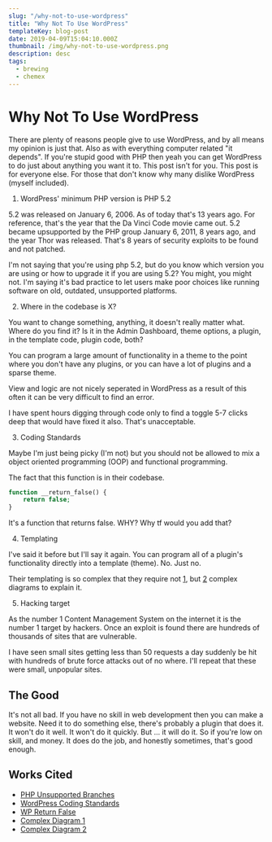 ```yaml
---
slug: "/why-not-to-use-wordpress"
title: "Why Not To Use WordPress"
templateKey: blog-post
date: 2019-04-09T15:04:10.000Z
thumbnail: /img/why-not-to-use-wordpress.png
description: desc
tags:
  - brewing
  - chemex
---
```


# Why Not To Use WordPress

There are plenty of reasons people give to use WordPress, and by all means my opinion is just that. Also as with everything computer related "it depends". If you're stupid good with PHP then yeah you can get WordPress to do just about anything you want it to. This post isn't for you. This post is for everyone else. For those that don't know why many dislike WordPress (myself included).

1. WordPress' minimum PHP version is PHP 5.2

5.2 was released on January 6, 2006. As of today that's 13 years ago. For reference, that's the year that the Da Vinci Code movie came out. 5.2 became upsupported by the PHP group January 6, 2011, 8 years ago, and the year Thor was released. That's 8 years of security exploits to be found and not patched.

I'm not saying that you're using php 5.2, but do you know which version you are using or how to upgrade it if you are using 5.2? You might, you might not. I'm saying it's bad practice to let users make poor choices like running software on old, outdated, unsupported platforms.

2. Where in the codebase is X?

You want to change something, anything, it doesn't really matter what. Where do you find it? Is it in the Admin Dashboard, theme options, a plugin, in the template code, plugin code, both?

You can program a large amount of functionality in a theme to the point where you don't have any plugins, or you can have a lot of plugins and a sparse theme.

View and logic are not nicely seperated in WordPress as a result of this often it can be very difficult to find an error.

I have spent hours digging through code only to find a toggle 5-7 clicks deep that would have fixed it also. That's unacceptable.

3. Coding Standards

Maybe I'm just being picky (I'm not) but you should not be allowed to mix a object oriented programming (OOP) and functional programming.

The fact that this function is in their codebase.

```php
function __return_false() {
    return false;
}
```

It's a function that returns false. WHY? Why tf would you add that?

4. Templating

I've said it before but I'll say it again. You can program all of a plugin's functionality directly into a template (theme). No. Just no.

Their templating is so complex that they require not [1](https://i.stack.imgur.com/c1UYR.png), but [2](https://developer.wordpress.org/files/2014/10/template-hierarchy.png) complex diagrams to explain it.

5. Hacking target

As the number 1 Content Management System on the internet it is the number 1 target by hackers. Once an exploit is found there are hundreds of thousands of sites that are vulnerable.

I have seen small sites getting less than 50 requests a day suddenly be hit with hundreds of brute force attacks out of no where. I'll repeat that these were small, unpopular sites.

## The Good

It's not all bad. If you have no skill in web development then you can make a website. Need it to do something else, there's probably a plugin that does it. It won't do it well. It won't do it quickly. But ... it will do it. So if you're low on skill, and money. It does do the job, and honestly sometimes, that's good enough.

## Works Cited

- [PHP Unsupported Branches](https://www.php.net/eol.php)
- [WordPress Coding Standards](https://make.wordpress.org/core/handbook/best-practices/coding-standards/php/)
- [WP Return False](https://developer.wordpress.org/reference/functions/__return_false/)
- [Complex Diagram 1](https://i.stack.imgur.com/c1UYR.png)
- [Complex Diagram 2](https://developer.wordpress.org/files/2014/10/template-hierarchy.png)
